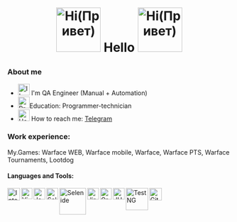 
# <p align="center"> <img alt="Hi(Привет)" width="100px" src="https://i.gifer.com/JW1h.gif">  Hello   <img alt="Hi(Привет)" width="100px" src="https://i.gifer.com/JW1h.gif"> </p>

### **About me** 

- <img alt="I'm QA Engineer (Manual + Automation)" width="26px" src="https://clck.ru/osmSM"> I'm QA Engineer (Manual + Automation)
- <img alt="Programmer-technician" width="26px" src="https://clck.ru/ospsk">Education: Programmer-technician
- <img alt="How to reach me:" width="26px" src="https://clck.ru/ostoU"> How to reach me: [Telegram](https://t.me/MakeyStar)


### **Work experience**:

My.Games: Warface WEB, Warface mobile, Warface, Warface PTS, Warface Tournaments, Lootdog


#### **Languages and Tools**:


<img align="left" alt="Intelij_IDEA" width="28px" src="https://starchenkov.pro/qa-guru/img/skills/Intelij_IDEA.svg">
<img align="left" alt="Visual Studio Code" width="25px" src="https://upload.wikimedia.org/wikipedia/commons/thumb/9/9a/Visual_Studio_Code_1.35_icon.svg/1200px-Visual_Studio_Code_1.35_icon.svg.png">
<img align="left" alt="Java" width="26px" src="https://starchenkov.pro/qa-guru/img/skills/Java.svg">
<img align="left" alt="Selenium" width="26px" src="https://starchenkov.pro/qa-guru/img/skills/Selenium.svg">
<img align="left" alt="Selenide" width="60px" src="https://ru.selenide.org/images/selenide-logo-big.png">
<img align="left" alt="Jira" width="26px" src="https://starchenkov.pro/qa-guru/img/skills/Jira.svg">
<img align="left" alt="Gradle" width="26px" src="https://starchenkov.pro/qa-guru/img/skills/Gradle.svg">
<img align="left" alt="JUnit5" width="26px" src="https://starchenkov.pro/qa-guru/img/skills/JUnit5.svg">
<img align="left" alt="TestNG" width="50px" src="https://blog.knoldus.com/wp-content/uploads/2020/01/TESTNG.png">
<img align="left" alt="Github" width="28px" src="https://starchenkov.pro/qa-guru/img/skills/Github.svg">



